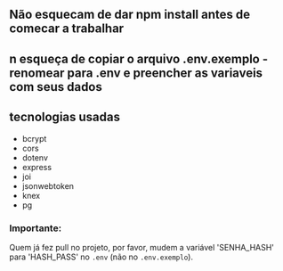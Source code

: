 ## Não esquecam de dar npm install antes de comecar a trabalhar

## n esqueça de copiar o arquivo .env.exemplo - renomear para .env e preencher as variaveis com seus dados

## tecnologias usadas

- bcrypt
- cors
- dotenv
- express
- joi
- jsonwebtoken
- knex
- pg

### Importante:

Quem já fez pull no projeto, por favor, mudem a variável 'SENHA_HASH' para 'HASH_PASS' no `.env` (não no `.env.exemplo`).